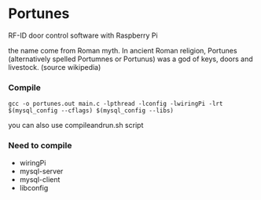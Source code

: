 # Portunes
RF-ID door control software with Raspberry Pi


the name come from Roman myth.
In ancient Roman religion, Portunes (alternatively spelled Portumnes or Portunus) was a god of keys, doors and livestock.
(source wikipedia)


### Compile
`gcc -o portunes.out main.c -lpthread -lconfig -lwiringPi -lrt $(mysql_config --cflags) $(mysql_config --libs)`

you can also use compileandrun.sh script

### Need to compile
- wiringPi
- mysql-server
- mysql-client
- libconfig
